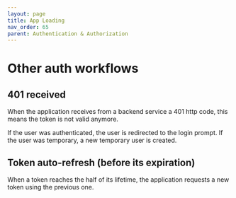 ```yaml
---
layout: page
title: App Loading
nav_order: 65
parent: Authentication & Authorization
---
```


# Other auth workflows

## 401 received

When the application receives from a backend service a 401 http code, this means the token is not valid anymore.

If the user was authenticated, the user is redirected to the login prompt. If the user was temporary, a new temporary user is created.

## Token auto-refresh (before its expiration)

When a token reaches the half of its lifetime, the application requests a new token using the previous one.
